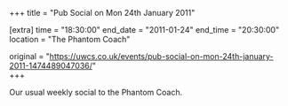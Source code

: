 +++
title = "Pub Social on Mon 24th January 2011"

[extra]
time = "18:30:00"
end_date = "2011-01-24"
end_time = "20:30:00"
location = "The Phantom Coach"

original = "https://uwcs.co.uk/events/pub-social-on-mon-24th-january-2011-1474489047036/"    
+++

Our usual weekly social to the Phantom Coach.

